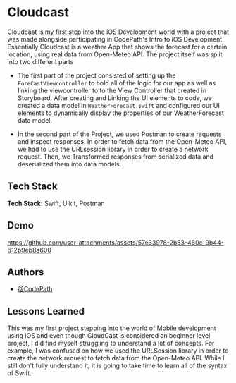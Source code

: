 
# Cloudcast

Cloudcast is my first step into the iOS Development world with a project that was made alongside participating in CodePath's Intro to iOS Development. Essentially Cloudcast is a weather App that shows the forecast for a certain location, using real data from Open-Meteo API. The project itself was split into two different parts

- The first part of the project consisted of setting up the `ForeCastViewcontroller` to hold all of the logic for our app as well as linking the viewcontroller to to the View Controller that created in Storyboard. After creating and Linking the UI elements to code, we created a data model in `WeatherForecast.swift` and configured our UI elements to dynamically display the properties of our WeatherForecast data model. 

- In the second part of the Project, we used Postman to create requests and inspect responses. In order to fetch data from the Open-Meteo API, we had to use the URLsession library in order to create a network request. Then, we Transformed responses from serialized data and deserialized them into data models. 







## Tech Stack

**Tech Stack:** Swift, UIkit, Postman


## Demo


https://github.com/user-attachments/assets/57e33978-2b53-460c-9b44-612b9eb8a600



## Authors

- [@CodePath](https://www.codepath.org/courses/ios-development)


## Lessons Learned

This was my first project stepping into the world of Mobile development using iOS and even though CloudCast is considered an beginner level project, I did find myself struggling to understand a lot of concepts. For example, I was confused on how we used the URLSession library in order to create the network request to fetch data from the Open-Meteo API. While I still don't fully understand it, it is going to take time to learn all of the syntax of Swift. 
